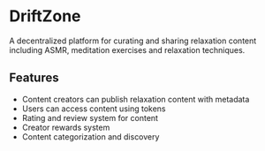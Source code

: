 # DriftZone

A decentralized platform for curating and sharing relaxation content including ASMR, meditation exercises and relaxation techniques.

## Features
- Content creators can publish relaxation content with metadata
- Users can access content using tokens
- Rating and review system for content
- Creator rewards system
- Content categorization and discovery